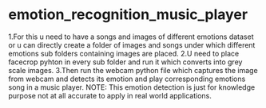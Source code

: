 # emotion_recognition_music_player
1.For this u need to have a songs and images of different emotions dataset or u can directly create a folder of images and songs under which different emotions sub folders containing images are placed.
2.U need to place facecrop pyhton in every sub folder and run it which converts into grey scale images.
3.Then run the webcam python file which captures the image from webcam and detects its emotion and play corresponding emotions song 
in a music player.
NOTE: This emotion detection is just for knowledge purpose not at all accurate to apply in real world applications.
